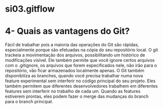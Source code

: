 # si03.gitflow

# 4- Quais as vantagens do Git?

Fácil de trabalhar pois a maioria das operações do Git são rápidas, especialmente porque são efetuadas na cópia do seu repositório local. O git trackeia a movimentação dos arquivos, possibilitando um histórico de modificações visível. Ele também permite que você ignore certos arquivos com o .gitignore, os arquivos que forem especificados nele, não irão para o repositório, vão ficar armazenados localmente apenas. O Git também disponibiliza as branches, quando você precisa trabalhar numa nova feature experimental sem interferir no código principal do seu projeto. Eles também permitem que diferentes desenvolvedores trabalhem em diferentes features sem interferir no trabalho de cada um. Quando as features estiverem prontas, eles podem fazer o merge das mudanças do branch para o branch principal.